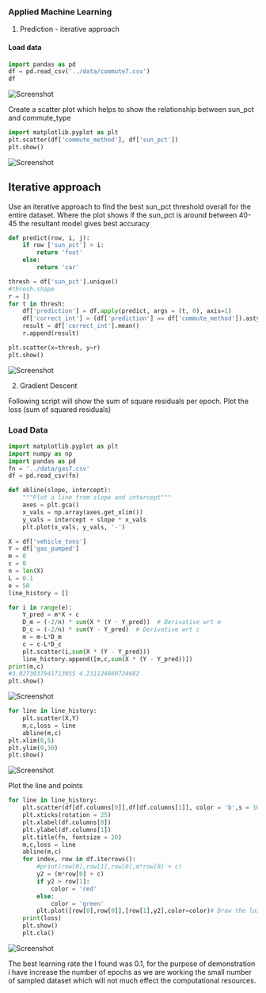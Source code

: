 ### Applied Machine Learning

1. Prediction - iterative approach

#### Load data 

```python
import pandas as pd 
df = pd.read_csv('../data/commute7.csv')
df
```
![Screenshot](screenshots/1.png)

Create a scatter plot which helps to show the relationship between sun_pct and commute_type
```python
import matplotlib.pyplot as plt
plt.scatter(df['commute_method'], df['sun_pct'])
plt.show()
```
![Screenshot](screenshots/2.png)

## Iterative approach
Use an iterative approach to find the best sun_pct threshold overall for the entire dataset. Where the plot shows if the sun_pct is around between 40-45 the resultant model gives best accuracy

```python
def predict(row, i, j):
    if row ['sun_pct'] > i: 
        return 'foot'
    else: 
        return 'car'
```
```python
thresh = df['sun_pct'].unique()
#thresh.shape
r = []
for t in thresh:
    df['prediction'] = df.apply(predict, args = (t, 0), axis=1)
    df['correct_int'] = (df['prediction'] == df['commute_method']).astype(int)
    result = df['correct_int'].mean()
    r.append(result)
```
```python
plt.scatter(x=thresh, y=r)
plt.show()
```

![Screenshot](screenshots/3.png)


2. Gradient Descent 

Following script will show the sum of square residuals per epoch. Plot the loss (sum of squared residuals)

### Load Data
```python
import matplotlib.pyplot as plt
import numpy as np
import pandas as pd
fn = '../data/gas7.csv'
df = pd.read_csv(fn)
```

```python
def abline(slope, intercept):
    """Plot a line from slope and intercept"""
    axes = plt.gca()
    x_vals = np.array(axes.get_xlim())
    y_vals = intercept + slope * x_vals
    plt.plot(x_vals, y_vals, '-')
```
```python
X = df['vehicle_tons']
Y = df['gas_pumped']
m = 0
c = 0
n = len(X)
L = 0.1
e = 50
line_history = []
```
```python
for i in range(e):
    Y_pred = m*X + c
    D_m = (-2/n) * sum(X * (Y - Y_pred))  # Derivative wrt m
    D_c = (-2/n) * sum(Y - Y_pred)  # Derivative wrt c
    m = m-L*D_m
    c = c-L*D_c
    plt.scatter(i,sum(X * (Y - Y_pred)))
    line_history.append([m,c,sum(X * (Y - Y_pred))])
print(m,c)
#3.0273037941713055 4.231124880724682
plt.show()
```
![Screenshot](screenshots/4.png)


```python
for line in line_history:
    plt.scatter(X,Y)
    m,c,loss = line
    abline(m,c)
plt.xlim(0,5)
plt.ylim(0,30)
plt.show()
```

![Screenshot](screenshots/5.png)

Plot the line and points
```python
for line in line_history:
    plt.scatter(df[df.columns[0]],df[df.columns[1]], color = 'b',s = 100)
    plt.xticks(rotation = 25)
    plt.xlabel(df.columns[0])
    plt.ylabel(df.columns[1])
    plt.title(fn, fontsize = 20)
    m,c,loss = line
    abline(m,c)
    for index, row in df.iterrows():
        #print(row[0],row[1],row[0],m*row[0] + c)
        y2 = (m*row[0] + c)
        if y2 > row[1]:
            color = 'red'
        else:
            color = 'green'
        plt.plot([row[0],row[0]],[row[1],y2],color=color)# Draw the loss distances format=[x1,x2],[y1,y2]
    print(loss)
    plt.show()
    plt.cla()
```
![Screenshot](screenshots/6.png)

The best learning rate the I found was 0.1, for the purpose of demonstration i have increase the number of epochs as we are working the small number of sampled dataset which will not much effect the computational resources. 